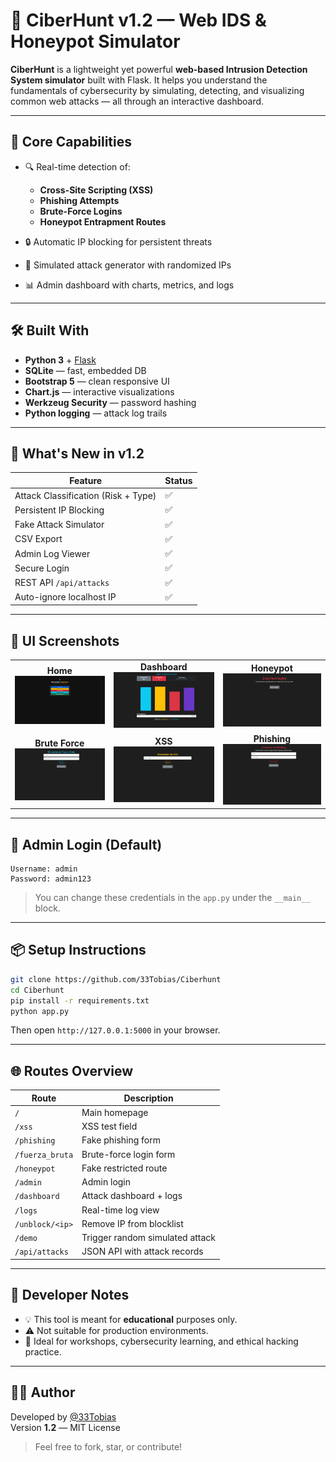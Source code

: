 # 🚨 CiberHunt v1.2 — Web IDS & Honeypot Simulator

**CiberHunt** is a lightweight yet powerful **web-based Intrusion Detection System simulator** built with Flask. It helps you understand the fundamentals of cybersecurity by simulating, detecting, and visualizing common web attacks — all through an interactive dashboard.

---

## 🎯 Core Capabilities

- 🔍 Real-time detection of:
  - **Cross-Site Scripting (XSS)**
  - **Phishing Attempts**
  - **Brute-Force Logins**
  - **Honeypot Entrapment Routes**

- 🔒 Automatic IP blocking for persistent threats
- 🧠 Simulated attack generator with randomized IPs
- 📊 Admin dashboard with charts, metrics, and logs

---

## 🛠 Built With

- **Python 3** + [Flask](https://flask.palletsprojects.com/)
- **SQLite** — fast, embedded DB
- **Bootstrap 5** — clean responsive UI
- **Chart.js** — interactive visualizations
- **Werkzeug Security** — password hashing
- **Python logging** — attack log trails

---

## 🚀 What's New in v1.2

| Feature | Status |
|--------|--------|
| Attack Classification (Risk + Type) | ✅ |
| Persistent IP Blocking | ✅ |
| Fake Attack Simulator | ✅ |
| CSV Export | ✅ |
| Admin Log Viewer | ✅ |
| Secure Login | ✅ |
| REST API `/api/attacks` | ✅ |
| Auto-ignore localhost IP | ✅ |

---

## 📸 UI Screenshots

<table>
  <tr>
    <td align="center"><b>Home</b><br><img src="screenshots/home.png" width="250"/></td>
    <td align="center"><b>Dashboard</b><br><img src="screenshots/Ranking.png" width="250"/></td>
    <td align="center"><b>Honeypot</b><br><img src="screenshots/HoneyPot.png" width="250"/></td>
  </tr>
  <tr>
    <td align="center"><b>Brute Force</b><br><img src="screenshots/fuerzabruta.png" width="250"/></td>
    <td align="center"><b>XSS</b><br><img src="screenshots/xss.png" width="250"/></td>
    <td align="center"><b>Phishing</b><br><img src="screenshots/Phishing.png" width="250"/></td>
  </tr>
</table>

---

## 👤 Admin Login (Default)

```plaintext
Username: admin
Password: admin123
```

> You can change these credentials in the `app.py` under the `__main__` block.

---

## 📦 Setup Instructions

```bash
git clone https://github.com/33Tobias/Ciberhunt
cd Ciberhunt
pip install -r requirements.txt
python app.py
```

Then open `http://127.0.0.1:5000` in your browser.

---

## 🌐 Routes Overview

| Route | Description |
|-------|-------------|
| `/` | Main homepage |
| `/xss` | XSS test field |
| `/phishing` | Fake phishing form |
| `/fuerza_bruta` | Brute-force login form |
| `/honeypot` | Fake restricted route |
| `/admin` | Admin login |
| `/dashboard` | Attack dashboard + logs |
| `/logs` | Real-time log view |
| `/unblock/<ip>` | Remove IP from blocklist |
| `/demo` | Trigger random simulated attack |
| `/api/attacks` | JSON API with attack records |

---

## 📌 Developer Notes

- 💡 This tool is meant for **educational** purposes only.
- ⚠️ Not suitable for production environments.
- 🧪 Ideal for workshops, cybersecurity learning, and ethical hacking practice.

---

## 👨‍💻 Author

Developed by [@33Tobias](https://github.com/33Tobias)  
Version **1.2** — MIT License

> Feel free to fork, star, or contribute!

